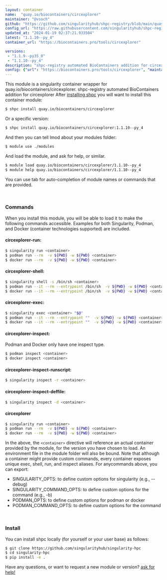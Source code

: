 ```yaml
---
layout: container
name:  "quay.io/biocontainers/circexplorer"
maintainer: "@vsoch"
github: "https://github.com/singularityhub/shpc-registry/blob/main/quay.io/biocontainers/circexplorer/container.yaml"
config_url: "https://raw.githubusercontent.com/singularityhub/shpc-registry/main/quay.io/biocontainers/circexplorer/container.yaml"
updated_at: "2024-01-19 02:37:21.933504"
latest: "1.1.10--py_4"
container_url: "https://biocontainers.pro/tools/circexplorer"

versions:
 - "1.1.9--py35_0"
 - "1.1.10--py_4"
description: "shpc-registry automated BioContainers addition for circexplorer"
config: {"url": "https://biocontainers.pro/tools/circexplorer", "maintainer": "@vsoch", "description": "shpc-registry automated BioContainers addition for circexplorer", "latest": {"1.1.10--py_4": "sha256:875ecc3d98def975849ac65a35103bf1b113f6e3b026dde849f74701f2803b85"}, "tags": {"1.1.9--py35_0": "sha256:9380fe88974fbe9c3cc589741b6eaec33d91f01e038f34f4c3afdd006895cada", "1.1.10--py_4": "sha256:875ecc3d98def975849ac65a35103bf1b113f6e3b026dde849f74701f2803b85"}, "docker": "quay.io/biocontainers/circexplorer"}
---
```


This module is a singularity container wrapper for quay.io/biocontainers/circexplorer.
shpc-registry automated BioContainers addition for circexplorer
After [installing shpc](#install) you will want to install this container module:


```bash
$ shpc install quay.io/biocontainers/circexplorer
```

Or a specific version:

```bash
$ shpc install quay.io/biocontainers/circexplorer:1.1.10--py_4
```

And then you can tell lmod about your modules folder:

```bash
$ module use ./modules
```

And load the module, and ask for help, or similar.

```bash
$ module load quay.io/biocontainers/circexplorer/1.1.10--py_4
$ module help quay.io/biocontainers/circexplorer/1.1.10--py_4
```

You can use tab for auto-completion of module names or commands that are provided.

<br>

### Commands

When you install this module, you will be able to load it to make the following commands accessible.
Examples for both Singularity, Podman, and Docker (container technologies supported) are included.

#### circexplorer-run:

```bash
$ singularity run <container>
$ podman run --rm  -v ${PWD} -w ${PWD} <container>
$ docker run --rm  -v ${PWD} -w ${PWD} <container>
```

#### circexplorer-shell:

```bash
$ singularity shell -s /bin/sh <container>
$ podman run --it --rm --entrypoint /bin/sh  -v ${PWD} -w ${PWD} <container>
$ docker run --it --rm --entrypoint /bin/sh  -v ${PWD} -w ${PWD} <container>
```

#### circexplorer-exec:

```bash
$ singularity exec <container> "$@"
$ podman run --it --rm --entrypoint ""  -v ${PWD} -w ${PWD} <container> "$@"
$ docker run --it --rm --entrypoint ""  -v ${PWD} -w ${PWD} <container> "$@"
```

#### circexplorer-inspect:

Podman and Docker only have one inspect type.

```bash
$ podman inspect <container>
$ docker inspect <container>
```

#### circexplorer-inspect-runscript:

```bash
$ singularity inspect -r <container>
```

#### circexplorer-inspect-deffile:

```bash
$ singularity inspect -d <container>
```



#### circexplorer

```bash
$ singularity run <container>
$ podman run --rm  -v ${PWD} -w ${PWD} <container>
$ docker run --rm  -v ${PWD} -w ${PWD} <container>
```


In the above, the `<container>` directive will reference an actual container provided
by the module, for the version you have chosen to load. An environment file in the
module folder will also be bound. Note that although a container
might provide custom commands, every container exposes unique exec, shell, run, and
inspect aliases. For anycommands above, you can export:

 - SINGULARITY_OPTS: to define custom options for singularity (e.g., --debug)
 - SINGULARITY_COMMAND_OPTS: to define custom options for the command (e.g., -b)
 - PODMAN_OPTS: to define custom options for podman or docker
 - PODMAN_COMMAND_OPTS: to define custom options for the command

<br>

### Install

You can install shpc locally (for yourself or your user base) as follows:

```bash
$ git clone https://github.com/singularityhub/singularity-hpc
$ cd singularity-hpc
$ pip install -e .
```

Have any questions, or want to request a new module or version? [ask for help!](https://github.com/singularityhub/singularity-hpc/issues)